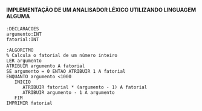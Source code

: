 #### IMPLEMENTAÇÃO DE UM ANALISADOR LÉXICO UTILIZANDO LINGUAGEM ALGUMA
```
:DECLARACOES
argumento:INT
fatorial:INT

:ALGORITMO
% Calcula o fatorial de um número inteiro
LER argumento
ATRIBUIR argumento A fatorial
SE argumento = 0 ENTAO ATRIBUIR 1 A fatorial
ENQUANTO argumento <1000
   INICIO
      ATRIBUIR fatorial * (argumento - 1) A fatorial
      ATRIBUIR argumento - 1 A argumento
   FIM
IMPRIMIR fatorial

```
